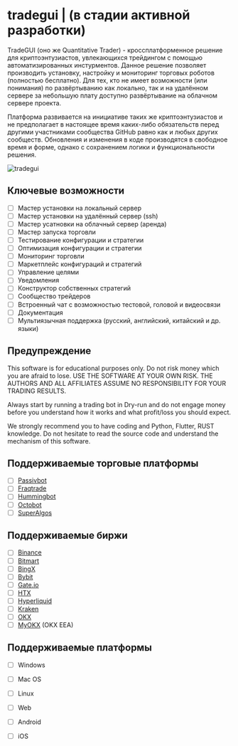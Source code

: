 # tradegui | (в стадии активной разработки)
TradeGUI (оно же Quantitative Trader) - кроссплатформенное решение для криптоэнтузиастов, увлекающихся трейдингом с помощью автоматизированных инстурментов. Данное решение позволяет производить установку, настройку и мониторинг торговых роботов (полностью бесплатно). Для тех, кто не имеет возможности (или понимания) по развёртыванию как локально, так и на удалённом сервере за небольшую плату доступно развёртывание на облачном сервере проекта. 

Платформа развивается на инициативе таких же криптоэнтузиастов и не предполагает в настоящее время каких-либо обязательств перед другими участниками сообщества GitHub равно как и любых других сообществ. Обновления и изменения в коде производятся в свободное время и форме, однако с сохранением логики и функциональности решения. 

![tradegui](https://github.com/rhenrhee/tradegui/blob/main/screenshot_1.png)

## Ключевые возможности

- [ ] Мастер установки на локальный сервер
- [ ] Мастер установки на удалённый сервер (ssh)
- [ ] Мастер усатновки на облачный сервер (аренда)
- [ ] Мастер запуска торговли
- [ ] Тестирование конфигурации и стратегии
- [ ] Оптимизация конфигурации и стратегии
- [ ] Мониторинг торговли
- [ ] Маркетплейс конфигураций и стратегий
- [ ] Управление целями
- [ ] Уведомления
- [ ] Конструктор собственных стратегий
- [ ] Сообщество трейдеров
- [ ] Встроенный чат с возможностью тестовой, головой и видеосвязи
- [ ] Документация
- [ ] Мультиязычная поддержка (русский, английский, китайский и др. языки)

## Предупреждение

This software is for educational purposes only. Do not risk money which
you are afraid to lose. USE THE SOFTWARE AT YOUR OWN RISK. THE AUTHORS
AND ALL AFFILIATES ASSUME NO RESPONSIBILITY FOR YOUR TRADING RESULTS.

Always start by running a trading bot in Dry-run and do not engage money
before you understand how it works and what profit/loss you should
expect.

We strongly recommend you to have coding and Python, Flutter, RUST knowledge. Do not
hesitate to read the source code and understand the mechanism of this software.

## Поддерживаемые торговые платформы

- [ ] [Passivbot](https://github.com/enarjord/passivbot)
- [ ] [Fraqtrade](https://github.com/freqtrade/freqtrade/tree/develop)
- [ ] [Hummingbot](https://github.com/hummingbot/hummingbot)
- [ ] [Octobot](https://github.com/Drakkar-Software/OctoBot)
- [ ] [SuperAlgos](https://github.com/Superalgos/Superalgos)

## Поддерживаемые биржи

- [ ] [Binance](https://www.binance.com/)
- [ ] [Bitmart](https://bitmart.com/)
- [ ] [BingX](https://bingx.com/invite/0EM9RX)
- [ ] [Bybit](https://bybit.com/)
- [ ] [Gate.io](https://www.gate.io/ref/6266643)
- [ ] [HTX](https://www.htx.com/)
- [ ] [Hyperliquid](https://hyperliquid.xyz/) 
- [ ] [Kraken](https://kraken.com/)
- [ ] [OKX](https://okx.com/)
- [ ] [MyOKX](https://okx.com/) (OKX EEA)

## Поддерживаемые платформы

- [ ] Windows
- [ ] Mac OS
- [ ] Linux
- [ ] Web
- [ ] Android
- [ ] iOS



